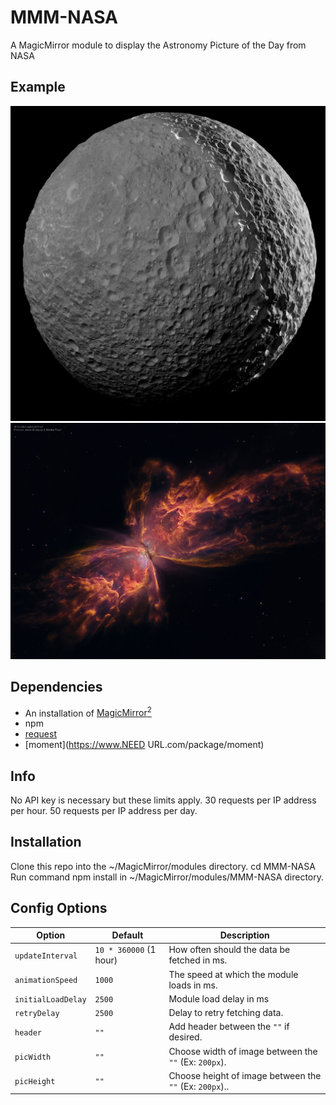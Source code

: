 # MMM-NASA

A MagicMirror module to display the Astronomy Picture of the Day from NASA

## Example

![](github/mimas.jpg) ![](github/butterfly.jpg)

## Dependencies

* An installation of [MagicMirror<sup>2</sup>](https://github.com/MichMich/MagicMirror)
* npm
* [request](https://www.npmjs.com/package/request)
* [moment](https://www.NEED URL.com/package/moment)

## Info

No API key is necessary but these limits apply. 30 requests per IP address per hour. 50 requests per IP address per day.

## Installation

Clone this repo into the ~/MagicMirror/modules directory.
cd MMM-NASA
Run command npm install in ~/MagicMirror/modules/MMM-NASA directory.

## Config Options

| **Option** | **Default** | **Description** |
| --- | --- | --- |
| `updateInterval` | `10 * 360000` (1 hour) | How often should the data be fetched in ms. |
| `animationSpeed` | `1000` | The speed at which the module loads in ms. |
| `initialLoadDelay` | `2500` | Module load delay in ms |
| `retryDelay` | `2500` |Delay to retry fetching data. |
| `header` | `""` | Add header between the `""` if desired. |
| `picWidth` | `""`|  Choose width of image between the `""` (Ex: `200px`). |
| `picHeight` | `""` | Choose height of image between the `""` (Ex: `200px`).. |

